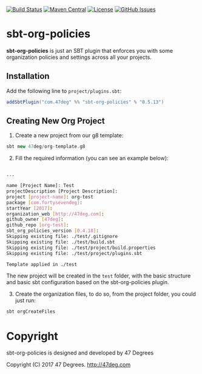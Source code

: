 
[comment]: # (Start Badges)

[![Build Status](https://travis-ci.org/47deg/sbt-org-policies.svg?branch=master)](https://travis-ci.org/47deg/sbt-org-policies) [![Maven Central](https://img.shields.io/badge/maven%20central-0.5.13-green.svg)](https://repo1.maven.org/maven2/com/47deg/sbt-org-policies_2.10_0.13) [![License](https://img.shields.io/badge/license-Apache%202-blue.svg)](https://raw.githubusercontent.com/47deg/sbt-org-policies/master/LICENSE) [![GitHub Issues](https://img.shields.io/github/issues/47deg/sbt-org-policies.svg)](https://github.com/47deg/sbt-org-policies/issues)

[comment]: # (End Badges)
# sbt-org-policies

**sbt-org-policies** is just an SBT plugin that enforces you with some organization policies and settings across all your projects.

## Installation

[comment]: # (Start Replace)
Add the following line to `project/plugins.sbt`:

```scala
addSbtPlugin("com.47deg" %% "sbt-org-policies" % "0.5.13")
```

[comment]: # (End Replace)

## Creating New Org Project

1. Create a new project from our g8 template:

```scala
sbt new 47deg/org-template.g8
```

2. Fill the required information (you can see an example below):

```bash

...

name [Project Name]: Test
projectDescription [Project Description]:
project [project-name]: org-test
package [com.fortysevendeg]:
startYear [2017]:
organization_web [http://47deg.com]:
github_owner [47deg]:
github_repo [org-test]:
sbt_org_policies_version [0.4.18]:
Skipping existing file: ./test/.gitignore
Skipping existing file: ./test/build.sbt
Skipping existing file: ./test/project/build.properties
Skipping existing file: ./test/project/plugins.sbt

Template applied in ./test
```

The new project will be created in the `test` folder, with the basic structure and basic sbt configuration based on the sbt-org-policies plugin.

3. Create the organization files, to do so, from the project folder, you could just run:

```scala
sbt orgCreateFiles
```

[comment]: # (Start Copyright)
# Copyright

sbt-org-policies is designed and developed by 47 Degrees

Copyright (C) 2017 47 Degrees. <http://47deg.com>

[comment]: # (End Copyright)
